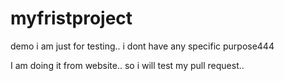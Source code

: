 # myfristproject
demo
i am just for testing.. i dont have any specific purpose444


I am doing it from website.. so i will test my pull request..
